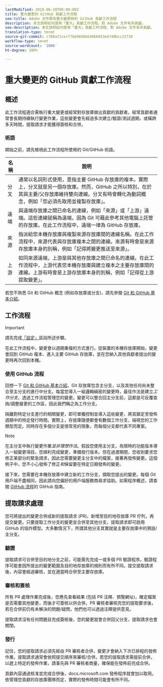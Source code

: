 ```yaml
---
lastModified: 2018-06-28T00:00:00Z
title: 重大變更的 GitHub 貢獻工作流程
seo-title: Adobe 文件需有重大變更時的 GitHub 貢獻工作流程
description: 本文說明如何使用「重大」貢獻工作流程，對 Adobe 文件有所貢獻。
seo-description: 本文說明如何使用「重大」貢獻工作流程，對 Adobe 文件有所貢獻。
translation-type: tm+mt
source-git-commit: c788a71cecf7b69698b649b6053e6740bcc22730
workflow-type: tm+mt
source-wordcount: '1006'
ht-degree: 100%

---
```



# 重大變更的 GitHub 貢獻工作流程

<!--
>[!IMPORTANT]
>All repositories that publish to docs.adobe.com have adopted the [Adobe Open Source Code of Conduct](../../code-of-conduct.md) or the [.NET Foundation Code of Conduct](https://dotnetfoundation.org/code-of-conduct). For more information, see the [Contributing](../../contributing.md) article.
>
> Minor corrections or clarifications to documentation and code examples in public repositories are covered by the [Adobe Documentation Terms of Use](https://www.adobe.com/legal/terms.html). New or significant changes generate a comment in the pull request, asking you to submit an online Contribution License Agreement (CLA) if you are not an employee of Adobe. We need you to complete the online form before we can review or accept your pull request.
--->

## 概述

此工作流程適合需執行重大變更或經常對存放庫做出貢獻的貢獻者。經常貢獻者通常會長期持續執行變更作業，這些變更會先經過多次建立/驗證/測試週期，或橫跨多天時間，提取請求才能獲得簽核和合併。

### 術語

開始之前，請先檢視此工作流程所使用的 Git/GitHub 術語。

| 名稱 | 說明 |
|-----------|-------------|
| 分叉 | 通常以名詞形式使用，意指主要 GitHub 存放庫的複本。實際上，分叉就是另一個存放庫。然而，GitHub 之所以特別，在於其與主要/父存放庫維持雙向連線。分叉有時會轉化為動詞概念，例如「您必須先取用並複製存放庫」。 |
| 遠端 | 與遠端存放庫之間已命名的連線，例如「來源」或「上游」遠端。這些連線就稱為遠端，因為 Git 可藉此參考其他電腦上託管的存放庫。在此工作流程中，遠端一律為 GitHub 存放庫。 |
| 來源 | 指派給您本機存放庫與複製來源存放庫間的連線名稱。在此工作流程中，來源代表與存放庫複本之間的連線。來源有時會是來源存放庫本身的別稱，例如「記得將變更推送至來源」。 |
| 上游 | 如同來源遠端，上游是與其他存放庫之間已命名的連線。在此工作流程中，上游代表您本機存放庫與建立複本之主要存放庫間的連線。上游有時會是上游存放庫本身的別稱，例如「記得從上游提取變更」。 |

若您不熟悉 Git 和 GitHub 概念 (例如存放庫或分支)，請先參閱 [Git 和 GitHub 基本介紹](git-fundamentals.md)。

## 工作流程

>[!IMPORTANT]
> 請先完成[「設定」](github-signup.md)區段所述步驟。

在此工作流程中，變更會以週期重複的方式進行。從裝置的本機存放庫開始，變更會回到 GitHub 複本、進入主要 GitHub 存放庫，並在您納入其他貢獻者提出的變更時再次回到本機。

### 使用 GitHub 流程

回想一下 [Git 和 GitHub 基本介紹](git-fundamentals.md)，Git 存放庫包含主分支，以及其他任何尚未整合至主分支的進行中分支。每當您導入一組邏輯縝密的變更時，最佳作法是建立&#x200B;*工作分支*，透過工作流程管理您的變更。變更可以整合回主分支前，這都是可反覆查詢/調整變更的工作區，因此我們稱之為工作分支。

隔離對特定分支進行的相關變更，即可單獨控制並導入這些變更，將其鎖定至發佈週期中的特定發行時間。實際上，存放庫隨便都會有數個工作分支，端視您的工作類型而定。同時存在多個分支是很常見的現象，而每個分支都代表不同專案。

>[!NOTE]
>
>在主分支中執行變更作業&#x200B;*並非理想作法*。假設您使用主分支，為限時的功能版本導入一組變更項目。您順利完成變更，準備發行版本。但在過渡期間，您收到要求您修正某部分的緊急請求，因此您需要變更主分支中的檔案，接著再發佈變更。這個例子中，您不小心發佈了修正&#x200B;*和*&#x200B;保留要在特定日期發佈的變更。

接下來，您需要在本機存放庫中建立新的工作分支，擷取您提出的變更。每個 Git 用戶端不盡相同，因此請向您偏好的用戶端服務商尋求協助。如需程序概述，請查閱 [GitHub 流程](https://guides.github.com/introduction/flow/)的 GitHub 指南。

## 提取請求處理

您可將提出的變更合併成新的提取請求 (PR)，新增至目的地存放庫 PR 佇列，再提交變更。只要提取工作分支的變更並合併至其他分支，提取請求即可啟用 GitHub 的協作模型。大多數情況下，所謂其他分支其實就是主要存放庫中的預設/主分支。

### 驗證

提取請求可合併至目的地分支之前，可能需先完成一或多個 PR 驗證程序。驗證程序可能會因所提出的變更範圍及目的地存放庫的規則而有所不同。提交提取請求後，內容會經過審核，並在適當時合併至主要存放庫。

### 審核和簽核

所有 PR 處理作業完成後，您應先查看結果 (包括 PR 注釋、預覽網址)，確定檔案是否需要其他變更，而後才可簽核以供合併。PR 審核者審核完您的提取要求後，若在合併前仍有未解決的問題/疑問，他們也可以透過注釋提供意見。

提取請求沒有任何問題且完成簽核後，您的變更就會合併回父分支，提取請求也會關閉。

### 發行

記住，您的提取請求必須先經由 PR 審核者合併，變更才會納入下次已排程的發佈作業。提取請求通常會依照提交順序來審核/合併。若您的提取請求需提前合併，以趕上特定的發佈作業，請事先與 PR 審核者商量，確保能在發佈前完成合併。

貢獻內容通過核准並完成合併後，docs.microsoft.com 發佈程序就會加以取用。依管理您貢獻的存放庫團隊而定，實際的發佈時間可能會有所不同。
